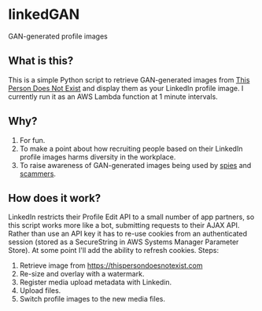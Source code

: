 # linkedGAN
GAN-generated profile images

## What is this?
This is a simple Python script to retrieve GAN-generated images from [This Person Does Not Exist](https://thispersondoesnotexist.com) and display them as your LinkedIn profile image. I currently run it as an AWS Lambda function at 1 minute intervals.

## Why?
1. For fun.
2. To make a point about how recruiting people based on their LinkedIn profile images harms diversity in the workplace.
3. To raise awareness of GAN-generated images being used by [spies](https://www.theverge.com/2019/6/13/18677341/ai-generated-fake-faces-spy-linked-in-contacts-associated-press) and [scammers](https://twitter.com/peteskomoroch/status/1360874312681496585).

## How does it work?
LinkedIn restricts their Profile Edit API to a small number of app partners, so this script works more like a bot, submitting requests to their AJAX API. Rather than use an API key it has to re-use cookies from an authenticated session (stored as a SecureString in AWS Systems Manager Parameter Store). At some point I'll add the ability to refresh cookies.
Steps:
1. Retrieve image from https://thispersondoesnotexist.com
2. Re-size and overlay with a watermark.
3. Register media upload metadata with Linkedin.
4. Upload files.
5. Switch profile images to the new media files.
